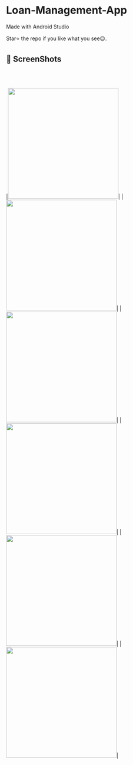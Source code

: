 # Loan-Management-App

Made with Android Studio

Star⭐ the repo if you like what you see😉.


## 📸 ScreenShots 
<br>
<br>

|<img src="images/im1.jpg" width="300">|
|<img src="images/im2.jpg" width="300">|
|<img src="images/im3.jpg" width="300">|
|<img src="images/im4.jpg" width="300">|
|<img src="images/im5.jpg" width="300">|
|<img src="images/im6.jpg" width="300">|

